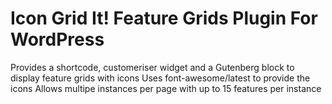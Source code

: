 # Icon Grid It! Feature Grids Plugin For WordPress
Provides a shortcode, customeriser widget and a Gutenberg block to display feature grids with icons
Uses font-awesome/latest to provide the icons
Allows multipe instances per page with up to 15 features per instance
